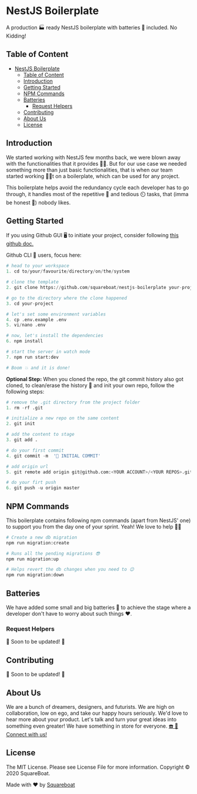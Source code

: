 # NestJS Boilerplate

A production 🏭 ready NestJS boilerplate with batteries 🔋 included. No Kidding!

## Table of Content

- [NestJS Boilerplate](#nestjs-boilerplate)
  - [Table of Content](#table-of-content)
  - [Introduction](#introduction)
  - [Getting Started](#getting-started)
  - [NPM Commands](#npm-commands)
  - [Batteries](#batteries)
    - [Request Helpers](#request-helpers)
  - [Contributing](#contributing)
  - [About Us](#about-us)
  - [License](#license)

## Introduction

We started working with NestJS few months back, we were blown away with the functionalities that it provides 🙇🙌. But for our use case we needed something more than just basic functionalities, that is when our team started working 🧑‍💻t on a boilerplate, which can be used for any project.

This boilerplate helps avoid the redundancy cycle each developer has to go through, it handles most of the repetitive 🔁 and tedious ⏲️ tasks, that (imma be honest 🤷) nobody likes.

## Getting Started

If you using Github GUI 🖥️ to initiate your project, consider following [this github doc.](https://docs.github.com/en/github/creating-cloning-and-archiving-repositories/creating-a-repository-from-a-template)

Github CLI 🔮 users, focus here:

```python
# head to your workspace
1. cd to/your/favourite/directory/on/the/system

# clone the template
2. git clone https://github.com/squareboat/nestjs-boilerplate your-project

# go to the directory where the clone happened
3. cd your-project

# let's set some environment variables
4. cp .env.example .env
5. vi/nano .env

# now, let's install the dependencies
6. npm install

# start the server in watch mode
7. npm run start:dev

# Boom 💥 and it is done!
```

**Optional Step:** When you cloned the repo, the git commit history also got cloned, to clean/erase the history 📜 and init your own repo, follow the following steps:

```python
# remove the .git directory from the project folder
1. rm -rf .git

# initialize a new repo on the same content
2. git init

# add the content to stage
3. git add .

# do your first commit
4. git commit -m  '🚀 INITIAL COMMIT'

# add origin url
5. git remote add origin git@github.com:<YOUR ACCOUNT>/<YOUR REPOS>.git

# do your firt push
6. git push -u origin master
```

## NPM Commands

This boilerplate contains following npm commands (apart from NestJS' one) to support you from the day one of your sprint. Yeah! We love to help 🙋🙏

```python
# Create a new db migration
npm run migration:create

# Runs all the pending migrations 😎
npm run migration:up

# Helps revert the db changes when you need to 😉
npm run migration:down
```

## Batteries

We have added some small and big batteries 🔋 to achieve the stage where a developer don't have to worry about such things ❤️.

### Request Helpers

🚧 Soon to be updated! 🚧

## Contributing

🚧 Soon to be updated! 🚧

## About Us

We are a bunch of dreamers, designers, and futurists. We are high on collaboration, low on ego, and take our happy hours seriously. We'd love to hear more about your product. Let's talk and turn your great ideas into something even greater! We have something in store for everyone. [☎️ 📧 Connect with us!](https://squareboat.com/contact)

## License

The MIT License. Please see License File for more information. Copyright © 2020 SquareBoat.

Made with ❤️ by [Squareboat](https://squareboat.com)
